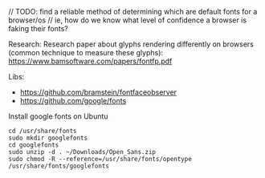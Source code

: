 // TODO: find a reliable method of determining which are default fonts for a browser/os
//  ie, how do we know what level of confidence a browser is faking their fonts?

Research:
Research paper about glyphs rendering differently on browsers (common technique to measure these glyphs):
https://www.bamsoftware.com/papers/fontfp.pdf

Libs: 
- https://github.com/bramstein/fontfaceobserver
- https://github.com/google/fonts

Install google fonts on Ubuntu
```
cd /usr/share/fonts
sudo mkdir googlefonts
cd googlefonts
sudo unzip -d . ~/Downloads/Open_Sans.zip
sudo chmod -R --reference=/usr/share/fonts/opentype /usr/share/fonts/googlefonts
```

